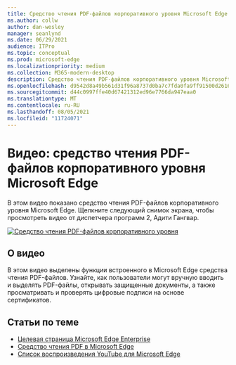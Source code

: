 ```yaml
---
title: Средство чтения PDF-файлов корпоративного уровня Microsoft Edge
ms.author: collw
author: dan-wesley
manager: seanlynd
ms.date: 06/29/2021
audience: ITPro
ms.topic: conceptual
ms.prod: microsoft-edge
ms.localizationpriority: medium
ms.collection: M365-modern-desktop
description: Средство чтения PDF-файлов корпоративного уровня Microsoft Edge
ms.openlocfilehash: d9542d8a49b561d31f96a8737d0ba7c7fda0fa9ff91500d26169c0a331445562
ms.sourcegitcommit: d44c0997ffe40d67421312ed96e7766da947eaa0
ms.translationtype: MT
ms.contentlocale: ru-RU
ms.lasthandoff: 08/05/2021
ms.locfileid: "11724071"
---
```

# <a name="video-microsoft-edge-enterprise-grade-pdf-reader"></a>Видео: средство чтения PDF-файлов корпоративного уровня Microsoft Edge

В этом видео показано средство чтения PDF-файлов корпоративного уровня Microsoft Edge. Щелкните следующий снимок экрана, чтобы просмотреть видео от диспетчера программ 2, Адити Гангвар.

[![Средство чтения PDF-файлов корпоративного уровня](media/microsoft-edge-video-pdf-reader/0.png)](http://www.youtube.com/watch?v=XWAqNQ0xAcE "Enterprise grade PDF reader")

## <a name="about-the-video"></a>О видео

В этом видео выделены функции встроенного в Microsoft Edge средства чтения PDF-файлов. Узнайте, как пользователи могут вручную вводить и выделять PDF-файлы, открывать защищенные документы, а также просматривать и проверять цифровые подписи на основе сертификатов.

## <a name="see-also"></a>Статьи по теме

- [Целевая страница Microsoft Edge Enterprise](https://aka.ms/EdgeEnterprise)
- [Средство чтения PDF в Microsoft Edge](microsoft-edge-pdf.md)
- [Список воспроизведения YouTube для Microsoft Edge](https://www.youtube.com/playlist?list=PLXtHYVsvn_b-uXh1tMeYpT-0iD8tD3tFy)
